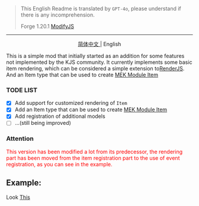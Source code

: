 > This English Readme is translated by `GPT-4o`, please understand if there is any incomprehension.
>
> Forge 1.20.1 [ModifyJS](https://github.com/AnNingUI/ModifyJs)
---

<p align="center">
<a href="./README_ZH.md"> 简体中文 </a> | <span> English </span>
</p>

This is a simple mod that initially started as an addition for some features not implemented by the KJS community. It currently implements some basic item rendering, which can be considered a simple extension to[RenderJS](https://github.com/ch1335/RenderJS). And an Item type that can be used to create [MEK Module Item](https://wiki.aidancbrady.com/wiki/Modules)

### TODE LIST
- [x] Add support for customized rendering of `Item`
- [x] Add an Item type that can be used to create [MEK Module Item](https://wiki.aidancbrady.com/wiki/Modules)
- [x] Add registration of additional models
- [ ] ...(still being improved)

### Attention
<span style="color: red;">
This version has been modified a lot from its predecessor, the rendering part has been moved from the item registration part to the use of event registration, as you can see in the example.
</span>

## Example:
Look [This](./example/)